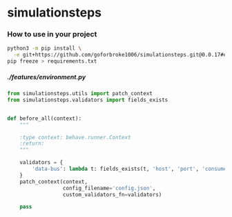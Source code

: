 # simulationsteps


### How to use in your project

```bash
python3 -m pip install \
  -e git+https://github.com/goforbroke1006/simulationsteps.git@0.0.17#egg=simulationsteps
pip freeze > requirements.txt
```

##### ./features/environment.py

```python
from simulationsteps.utils import patch_context
from simulationsteps.validators import fields_exists


def before_all(context):
    """

    :type context: behave.runner.Context
    :return:
    """

    validators = {
        'data-bus': lambda t: fields_exists(t, 'host', 'port', 'consumer')
    }
    patch_context(context,
                  config_filename='config.json',
                  custom_validators_fn=validators)

    pass
```